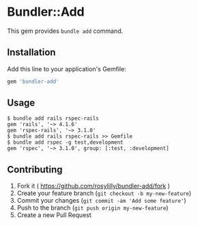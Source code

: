 # Bundler::Add

This gem provides `bundle add` command.

## Installation

Add this line to your application's Gemfile:

```ruby
gem 'bundler-add'
```

## Usage

```
$ bundle add rails rspec-rails
gem 'rails', '~> 4.1.6'
gem 'rspec-rails', '~> 3.1.0'
$ bundle add rails rspec-rails >> Gemfile
$ bundle add rspec -g test,development
gem 'rspec', '~> 3.1.0', group: [:test, :development]
```

## Contributing

1. Fork it ( https://github.com/rosylilly/bundler-add/fork )
2. Create your feature branch (`git checkout -b my-new-feature`)
3. Commit your changes (`git commit -am 'Add some feature'`)
4. Push to the branch (`git push origin my-new-feature`)
5. Create a new Pull Request
